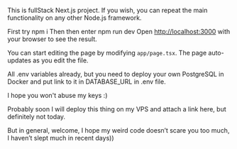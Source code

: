This is fullStack Next.js project.
If you wish, you can repeat the main functionality on any other Node.js framework.

First try npm i
Then then enter npm run dev
Open [http://localhost:3000](http://localhost:3000) with your browser to see the result.

You can start editing the page by modifying `app/page.tsx`. The page auto-updates as you edit the file.

All .env variables already, but you need to deploy your own PostgreSQL in Docker and put link to it in DATABASE_URL in .env file.

I hope you won't abuse my keys :)

Probably soon I will deploy this thing on my VPS and attach a link here, but definitely not today.

But in general, welcome, I hope my weird code doesn’t scare you too much, I haven’t slept much in recent days))
